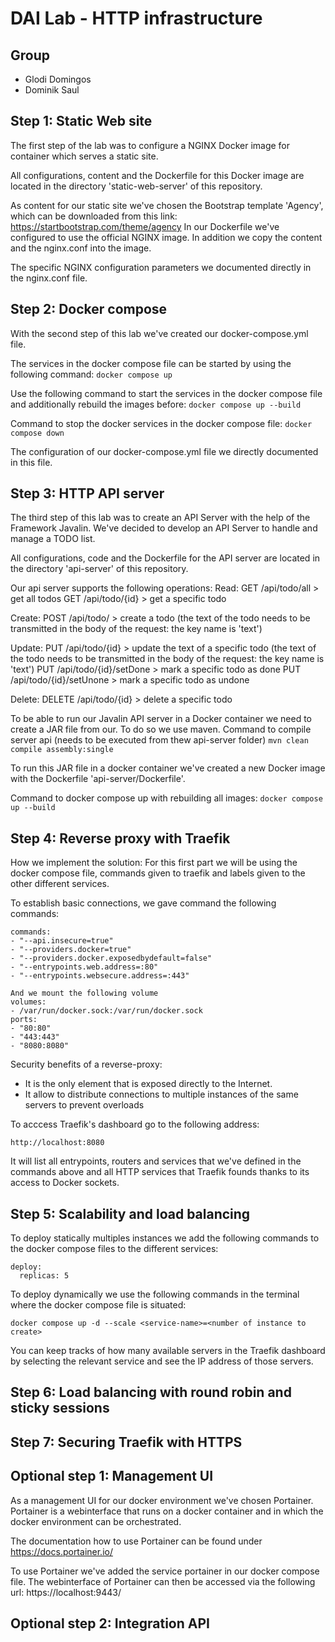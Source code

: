 # DAI Lab - HTTP infrastructure

## Group

* Glodi Domingos
* Dominik Saul

## Step 1: Static Web site

The first step of the lab was to configure a NGINX Docker image for container which serves a static site.

All configurations, content and the Dockerfile for this Docker image are located in the directory 'static-web-server' of
this repository.

As content for our static site we've chosen the Bootstrap template 'Agency', which can be downloaded from this
link: https://startbootstrap.com/theme/agency
In our Dockerfile we've configured to use the official NGINX image. In addition we copy the content and the nginx.conf
into the image.

The specific NGINX configuration parameters we documented directly in the nginx.conf file.

## Step 2: Docker compose

With the second step of this lab we've created our docker-compose.yml file.

The services in the docker compose file can be started by using the following command:
`docker compose up`

Use the following command to start the services in the docker compose file and additionally rebuild the images before:
`docker compose up --build`

Command to stop the docker services in the docker compose file:
`docker compose down`

The configuration of our docker-compose.yml file we directly documented in this file.

## Step 3: HTTP API server

The third step of this lab was to create an API Server with the help of the Framework Javalin.
We've decided to develop an API Server to handle and manage a TODO list.

All configurations, code and the Dockerfile for the API server are located in the directory 'api-server' of this
repository.

Our api server supports the following operations:
Read:
GET /api/todo/all > get all todos
GET /api/todo/{id} > get a specific todo

Create:
POST /api/todo/ > create a todo
(the text of the todo needs to be transmitted in the body of the request: the key name is 'text')

Update:
PUT /api/todo/{id} > update the text of a specific todo
(the text of the todo needs to be transmitted in the body of the request: the key name is 'text')
PUT /api/todo/{id}/setDone > mark a specific todo as done
PUT /api/todo/{id}/setUnone > mark a specific todo as undone

Delete:
DELETE /api/todo/{id} > delete a specific todo

To be able to run our Javalin API server in a Docker container we need to create a JAR file from our. To do so we use
maven.
Command to compile server api (needs to be executed from thew api-server folder)
`mvn clean compile assembly:single`

To run this JAR file in a docker container we've created a new Docker image with the Dockerfile 'api-server/Dockerfile'.

Command to docker compose up with rebuilding all images:
`docker compose up --build`

## Step 4: Reverse proxy with Traefik
How we implement the solution:
For this first part we will be using the docker compose file, commands given to traefik and labels given to the other different services.

To establish basic connections, we gave command the following commands:
```
commands:
- "--api.insecure=true"  
- "--providers.docker=true" 
- "--providers.docker.exposedbydefault=false" 
- "--entrypoints.web.address=:80"
- "--entrypoints.websecure.address=:443"

And we mount the following volume
volumes:
- /var/run/docker.sock:/var/run/docker.sock
ports:
- "80:80" 
- "443:443"
- "8080:8080" 
```

Security benefits of a reverse-proxy:
- It is the only element that is exposed directly to the Internet.
- It allow to distribute connections to multiple instances of the same servers to prevent overloads

To acccess Traefik's dashboard go to the following address:
```
http://localhost:8080
```
It will list all entrypoints, routers and services that we've defined in the commands above and all HTTP services that Traefik founds thanks to its access to Docker sockets.  

## Step 5: Scalability and load balancing
To deploy statically multiples instances we add the following commands to the docker compose files to the different services:
```
deploy:
  replicas: 5
```
To deploy dynamically we use the following commands in the terminal where the docker compose file is situated:
```
docker compose up -d --scale <service-name>=<number of instance to create>
```

You can keep tracks of how many available servers in the Traefik dashboard by selecting the relevant service and see the IP address of those servers.

## Step 6: Load balancing with round robin and sticky sessions

## Step 7: Securing Traefik with HTTPS

## Optional step 1: Management UI

As a management UI for our docker environment we've chosen Portainer.
Portainer is a webinterface that runs on a docker container and in which the docker environment can be orchestrated.

The documentation how to use Portainer can be found under https://docs.portainer.io/

To use Portainer we've added the service portainer in our docker compose file.
The webinterface of Portainer can then be accessed via the following url: https://localhost:9443/

## Optional step 2: Integration API
